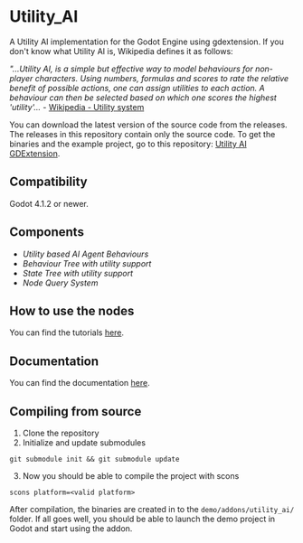 # Utility_AI

A Utility AI implementation for the Godot Engine using gdextension. If you don't know what Utility AI is, Wikipedia defines it as follows:

*"...Utility AI, is a simple but effective way to model behaviours for non-player characters. Using numbers, formulas and scores to rate the relative benefit of possible actions, one can assign utilities to each action. A behaviour can then be selected based on which one scores the highest 'utility'...* - [Wikipedia - Utility system](https://en.wikipedia.org/wiki/Utility_system)

You can download the latest version of the source code from the releases. The releases in this repository contain only the source code. To get the binaries and the example project, go to this repository: [Utility AI GDExtension](https://github.com/JarkkoPar/Utility_AI_GDExtension).

## Compatibility

Godot 4.1.2 or newer.

## Components

* *Utility based AI Agent Behaviours* 
* *Behaviour Tree with utility support*
* *State Tree with utility support*
* *Node Query System*


## How to use the nodes

You can find the tutorials [here](https://github.com/JarkkoPar/Utility_AI_GDExtension/tree/main/tutorial).

## Documentation

You can find the documentation [here](https://github.com/JarkkoPar/Utility_AI_GDExtension/blob/main/documentation/Nodes_latest.md).


## Compiling from source

1. Clone the repository
2. Initialize and update submodules
```
git submodule init && git submodule update
```
3. Now you should be able to compile the project with scons
```
scons platform=<valid platform>
```

After compilation, the binaries are created in to the `demo/addons/utility_ai/` folder. If all goes well, you should be able to launch the demo project in Godot and start using the addon.

